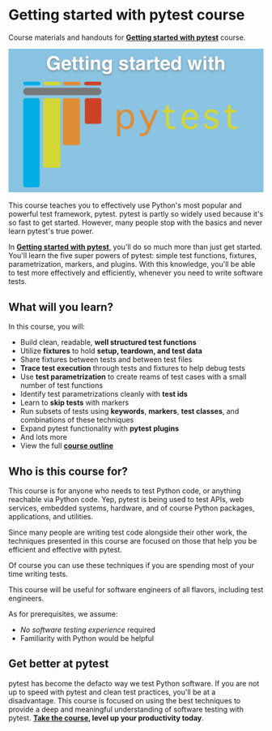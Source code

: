 # Getting started with pytest course

Course materials and handouts for **[Getting started with pytest](https://talkpython.fm/pytest)** course.

[![Getting started with pytest](./readme_resources/pytest-intro.png)](https://talkpython.fm/pytest)

This course teaches you to effectively use Python's most popular and powerful test framework, pytest. pytest is partly so widely used because it's so fast to get started. However, many people stop with the basics and never learn pytest's true power.

In [**Getting started with pytest**,](https://talkpython.fm/pytest) you'll do so much more than just get started. You'll learn the five super powers of pytest: simple test functions, fixtures, parametrization, markers, and plugins. With this knowledge, you'll be able to test more effectively and efficiently, whenever you need to write software tests.

## What will you learn?

In this course, you will:

- Build clean, readable, **well structured test functions**
- Utilize **fixtures** to hold **setup, teardown, and test data**
- Share fixtures between tests and between test files
- **Trace test execution** through tests and fixtures to help debug tests
- Use **test parametrization** to create reams of test cases with a small number of test functions
- Identify test parametrizations cleanly with **test ids**
- Learn to **skip tests** with markers
- Run subsets of tests using **keywords**, **markers**, **test classes**, and combinations of these techniques
- Expand pytest functionality with **pytest plugins**
- And lots more
- View the full [**course outline**](https://training.talkpython.fm/courses/getting-started-with-testing-in-python-using-pytest#course_outline)

## Who is this course for?

This course is for anyone who needs to test Python code, or anything reachable via Python code. Yep, pytest is being used to test APIs, web services, embedded systems, hardware, and of course Python packages, applications, and utilities.

Since many people are writing test code alongside their other work, the techniques presented in this course are focused on those that help you be efficient and effective with pytest.

Of course you can use these techniques if you are spending most of your time writing tests.

This course will be useful for software engineers of all flavors, including test engineers.

As for prerequisites, we assume:

- *No software testing experience* required
- Familiarity with Python would be helpful

## Get better at pytest

pytest has become the defacto way we test Python software. If you are not up to speed with pytest and clean test practices, you'll be at a disadvantage. This course is focused on using the best techniques to provide a deep and meaningful understanding of software testing with pytest. **[Take the course](https://talkpython.fm/pytest), level up your productivity today**.
